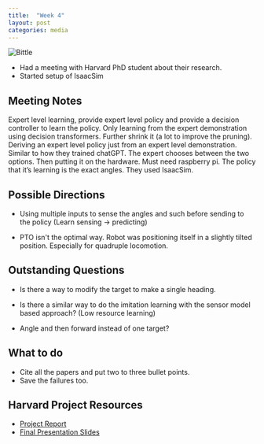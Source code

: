 ```yaml
---
title:  "Week 4"
layout: post
categories: media
---
```


 ![Bittle](https://the-gadgeteer.com/wp-content/uploads/2022/11/Bittle_Rev_062-2048x1536.jpg)



* Had a meeting with Harvard PhD student about their research. 
* Started setup of IsaacSim

## Meeting Notes

Expert level learning, provide expert level policy and provide a decision controller to learn the policy. Only learning from the expert demonstration using decision transformers. Further shrink it (a lot to improve the pruning).  Deriving an expert level policy just from an expert level demonstration. Similar to how they trained chatGPT. The expert chooses between the two options. Then putting it on the hardware. Must need raspberry pi. The policy that it’s learning is the exact angles. They used IsaacSim. 

## Possible Directions 

* Using multiple inputs to sense the angles and such before sending to the policy (Learn sensing → predicting)

* PTO isn't the optimal way. Robot was positioning itself in a slightly tilted position. Especially for quadruple locomotion. 

## Outstanding Questions 

* Is there a way to modify the target to make a single heading.

* Is there a similar way to do the imitation learning with the sensor model based approach? (Low resource learning)

* Angle and then forward instead of one target?

## What to do

* Cite all the papers and put two to three bullet points. 
* Save the failures too.

## Harvard Project Resources

* [Project Report](https://docs.google.com/document/d/1Q6uJUyDRCDdbri8KpLuO0LFcsvia25Crn9p8_BBYl7Q/edit)
* [Final Presentation Slides](https://docs.google.com/presentation/d/1UOBGuk5nJwACUoEfkYT7JWg_9RlzUF6MsGnosIZxF2Q/edit#slide=id.p)


